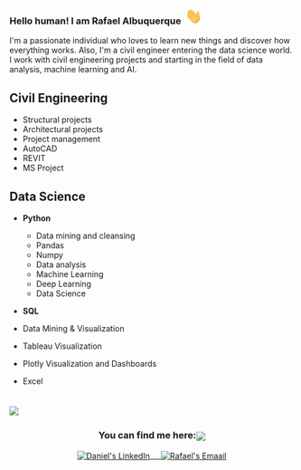### Hello human! I am Rafael Albuquerque &nbsp;<img src="https://raw.githubusercontent.com/ABSphreak/ABSphreak/master/gifs/Hi.gif" width="30px">
I'm a passionate individual who loves to learn new things and discover how everything works. Also, I'm a civil engineer entering the data science world. I work with civil engineering projects and starting in the field of data analysis, machine learning and AI.

## **Civil Engineering**
  - Structural projects
  - Architectural projects
  - Project management
  - AutoCAD
  - REVIT
  - MS Project

## Data Science 
- **Python**
  - Data mining and cleansing
  - Pandas
  - Numpy
  - Data analysis
  - Machine Learning 
  - Deep Learning
  - Data Science

- **SQL**
- Data Mining & Visualization
- Tableau Visualization
- Plotly Visualization and Dashboards
- Excel


## <img align="center" src="https://media3.giphy.com/media/WtTnAfZn6aVJfBzlN3/giphy.gif" width="400px"/>

<div align="center">
  <h3 align="center">You can find me here:<img align="center" src="https://github.com/rajput2107/rajput2107/blob/master/Assets/Handshake.gif" height="33px" /></h3> 
</div>
<p align="center">
 <a href="https://www.linkedin.com/in/rafael-albuquerque-de-oliveira/" target="blank">
  <img align="center" alt="Daniel's LinkedIn" width="30px" src="https://www.vectorlogo.zone/logos/linkedin/linkedin-icon.svg" /> &nbsp; &nbsp;
 </a>
<a href="mailto:rafa.albuquerque.oliveira@gmail.com" target="blank">
  <img align="center" alt="Rafael's Emaail" width="30px" src="https://www.vectorlogo.zone/logos/gmail/gmail-icon.svg" />
 </a> 
</p>

